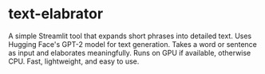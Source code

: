 # text-elabrator
A simple Streamlit tool that expands short phrases into detailed text.
Uses Hugging Face's GPT-2 model for text generation.
Takes a word or sentence as input and elaborates meaningfully.
Runs on GPU if available, otherwise CPU.
Fast, lightweight, and easy to use.
